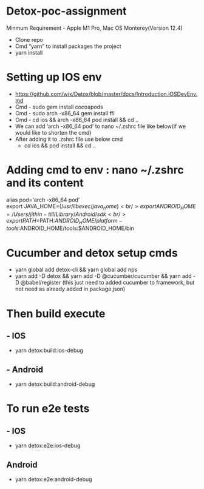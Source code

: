# Detox-poc-assignment

Minmum Requirement - Apple M1 Pro, Mac OS Monterey(Version 12.4)
 
- Clone repo
- Cmd “yarn” to install packages the project
- yarn install

# Setting up IOS env
- https://github.com/wix/Detox/blob/master/docs/Introduction.iOSDevEnv.md
- Cmd - sudo gem install cocoapods
- Cmd - sudo arch -x86_64 gem install ffi
- Cmd - cd ios && arch -x86_64 pod install && cd .. 
- We can add ‘arch -x86_64 pod’ to nano ~/.zshrc file like below(if we would like to shorten the cmd)
- After adding it to .zshrc file use below cmd 
  - cd ios && pod install && cd .. 
 
# Adding cmd to env : nano ~/.zshrc and its content
alias pod='arch -x86_64 pod' <br/>
export JAVA_HOME=$(/usr/libexec/java_home) <br/>
export ANDROID_HOME=/Users/jithin-till/Library/Android/sdk <br/>
export PATH=$PATH:$ANDROID_HOME/platform-tools:$ANDROID_HOME/tools:$ANDROID_HOME/bin <br/>
 
 
# Cucumber and detox setup cmds
- yarn global add detox-cli && yarn global add nps  
- yarn add -D detox && yarn add -D @cucumber/cucumber && yarn add -D @babel/register (this just need to added cucumber to framework, but not need as already added in package.json)

# Then build execute

## - IOS
- yarn detox:build:ios-debug

## - Android
- yarn detox:build:android-debug

# To run e2e tests

## - IOS 
- yarn detox:e2e:ios-debug

## Android
- yarn detox:e2e:android-debug
 
